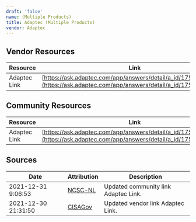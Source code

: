 ```yaml
---
draft: 'false'
name: (Multiple Products)
title: Adaptec (Multiple Products)
vendor: Adaptec
---
```


## Vendor Resources
| Resource | Link |
| --- | --- |
| Adaptec Link | [https://ask.adaptec.com/app/answers/detail/a_id/17523/kw/log4j](https://ask.adaptec.com/app/answers/detail/a_id/17523/kw/log4j) |

## Community Resources
| Resource | Link |
| --- | --- |
| Adaptec Link | [https://ask.adaptec.com/app/answers/detail/a_id/17523/kw/log4j](https://ask.adaptec.com/app/answers/detail/a_id/17523/kw/log4j) |


## Sources
| Date | Attribution | Description |
| --- | --- | --- |
| 2021-12-31 9:06:53 | [NCSC-NL](https://github.com/NCSC-NL/log4shell/blob/main/software/README.md) | Updated community link Adaptec Link.  |
| 2021-12-30 21:31:50 | [CISAGov](https://raw.githubusercontent.com/cisagov/log4j-affected-db/develop/README.md) | Updated vendor link Adaptec Link.  |
